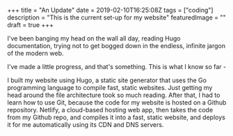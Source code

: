 +++
title = "An Update"
date = 2019-02-10T16:25:08Z
tags = ["coding"]
description = "This is the current set-up for my website"
featuredImage = ""
draft = true
+++

I've been banging my head on the wall all day, reading Hugo documentation, trying not to get bogged down in the endless, infinite jargon of the modern web.

I've made a little progress, and that's something. This is what I know so far -

I built my website using Hugo, a static site generator that uses the Go programming language to compile fast, static websites. Just getting my head around the file
architecture took so much reading. After that, I had to learn how to use Git, because the code for my website is hosted on a Github repository. Netlify, a cloud-based
hosting web app, then takes the code from my Github repo, and compiles it into a fast, static website, and deploys it for me automatically using its CDN and DNS servers.
